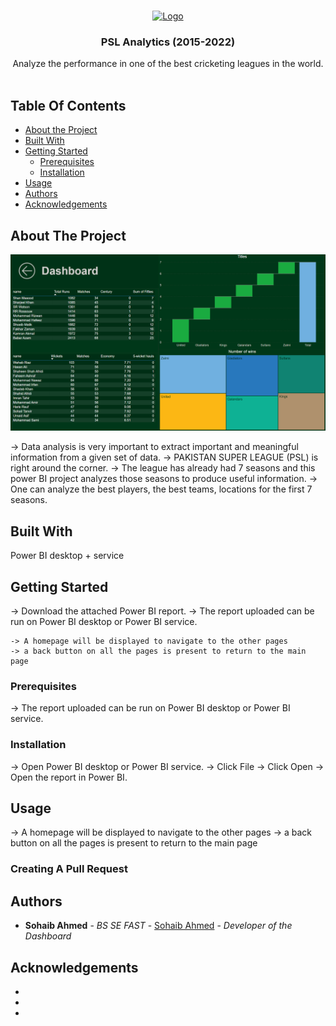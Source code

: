 <br/>
<p align="center">
  <a href="https://github.com/sohaibahmedsipra/public-projects/tree/main/PSL%20analysis%20Dashboard%20Power%20BI">
    <img src="https://upload.wikimedia.org/wikipedia/en/2/24/Official_logo_of_Pakistan_Super_League.png" alt="Logo" width="80" height="80">
  </a>

  <h3 align="center">PSL Analytics (2015-2022)</h3>

  <p align="center">
    Analyze the performance in one of the best cricketing leagues in the world.
    <br/>
    <br/>
  </p>
</p>



## Table Of Contents

* [About the Project](#about-the-project)
* [Built With](#built-with)
* [Getting Started](#getting-started)
  * [Prerequisites](#prerequisites)
  * [Installation](#installation)
* [Usage](#usage)
* [Authors](#authors)
* [Acknowledgements](#acknowledgements)

## About The Project

![Screen Shot](https://github.com/sohaibahmedsipra/public-projects/blob/main/PSL%20analysis%20Dashboard%20Power%20BI/Pictures/Overall.png?raw=true)

-> Data analysis is very important to extract important and meaningful information from a given set of data. 
-> PAKISTAN SUPER LEAGUE (PSL) is right around the corner. 
-> The league has already had 7 seasons and this power BI project analyzes those seasons to produce useful information.
-> One can analyze the best players, the best teams, locations for the first 7 seasons.

## Built With

Power BI desktop + service

## Getting Started

-> Download the attached Power BI report.
-> The report uploaded can be run on Power BI desktop or Power BI service. 
    
    -> A homepage will be displayed to navigate to the other pages
    -> a back button on all the pages is present to return to the main page

### Prerequisites

-> The report uploaded can be run on Power BI desktop or Power BI service. 

### Installation

-> Open Power BI desktop or Power BI service.
-> Click File
-> Click Open
-> Open the report in Power BI.

## Usage

-> A homepage will be displayed to navigate to the other pages
-> a back button on all the pages is present to return to the main page

### Creating A Pull Request



## Authors

* **Sohaib Ahmed** - *BS SE FAST* - [Sohaib Ahmed](https://www.linkedin.com/in/sohaib-ahmed-sipra/) - *Developer of the Dashboard*

## Acknowledgements

* []()
* []()
* []()
